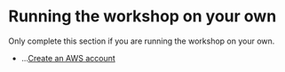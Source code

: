 # Running the workshop on your own

Only complete this section if you are running the workshop on your own. 

* ...[Create an AWS account](account.md)